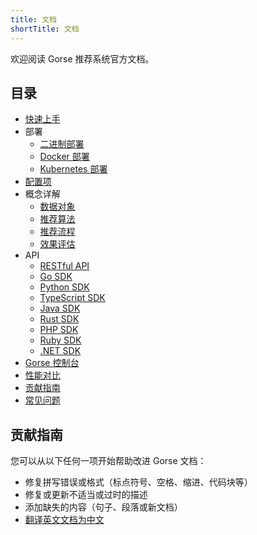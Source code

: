 ```yaml
---
title: 文档
shortTitle: 文档
---
```


欢迎阅读 Gorse 推荐系统官方文档。

## 目录

- [快速上手](quick-start.md)
- 部署
    - [二进制部署](deploy/binary.md)
    - [Docker 部署](deploy/docker.md)
    - [Kubernetes 部署](deploy/kubernetes.md)
- [配置项](config.md)
- 概念详解
    - [数据对象](concepts/data-objects.md)
    - [推荐算法](concepts/algorithms.md)
    - [推荐流程](concepts/how-it-works.md)
    - [效果评估](concepts/evaluation.md)
- API
    - [RESTful API](api/restful-api.md)
    - [Go SDK](api/go-sdk.md)
    - [Python SDK](api/python-sdk.md)
    - [TypeScript SDK](api/typescript-sdk.md)
    - [Java SDK](api/java-sdk.md)
    - [Rust SDK](api/rust-sdk.md)
    - [PHP SDK](api/php-sdk.md)
    - [Ruby SDK](api/ruby-sdk.md)
    - [.NET SDK](api/dotnet-sdk.md)
- [Gorse 控制台](gorse-dashboard.md)
- [性能对比](benchmark.md)
- [贡献指南](contribution-guide.md)
- [常见问题](faq.md)

## 贡献指南

您可以从以下任何一项开始帮助改进 Gorse 文档：

- 修复拼写错误或格式（标点符号、空格、缩进、代码块等）
- 修复或更新不适当或过时的描述
- 添加缺失的内容（句子、段落或新文档）
- [翻译英文文档为中文](https://gitlocalize.com/repo/8172/zh?utm_source=badge)
